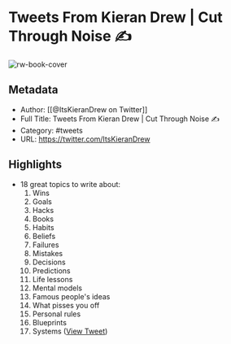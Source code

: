 # Tweets From Kieran Drew | Cut Through Noise ✍

![rw-book-cover](https://pbs.twimg.com/profile_images/1545408852522319877/thaU5WUu.jpg)

## Metadata
- Author: [[@ItsKieranDrew on Twitter]]
- Full Title: Tweets From Kieran Drew | Cut Through Noise ✍
- Category: #tweets
- URL: https://twitter.com/ItsKieranDrew

## Highlights
- 18 great topics to write about:
  1. Wins
  2. Goals
  3. Hacks
  4. Books
  5. Habits
  6. Beliefs
  7. Failures
  8. Mistakes
  9. Decisions
  10. Predictions
  11. Life lessons
  12. Mental models
  13. Famous people's ideas
  14. What pisses you off
  16. Personal rules
  17. Blueprints
  18. Systems ([View Tweet](https://twitter.com/ItsKieranDrew/status/1738897973197619679))
